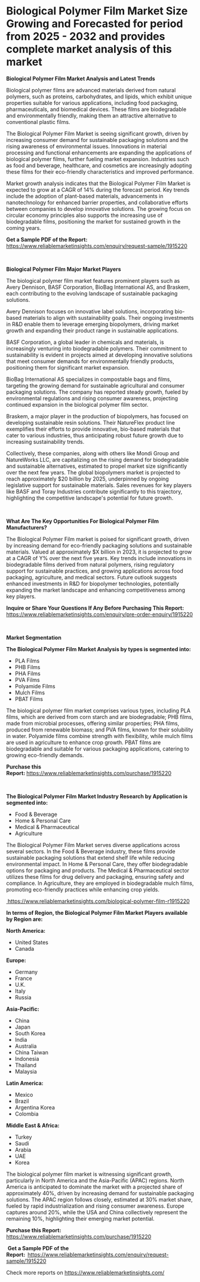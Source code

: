 <p><h1>Biological Polymer Film Market Size Growing and Forecasted for period from 2025 - 2032 and provides complete market analysis of this market</h1></p><p><strong>Biological Polymer Film Market Analysis and Latest Trends</strong></p>
<p><p>Biological polymer films are advanced materials derived from natural polymers, such as proteins, carbohydrates, and lipids, which exhibit unique properties suitable for various applications, including food packaging, pharmaceuticals, and biomedical devices. These films are biodegradable and environmentally friendly, making them an attractive alternative to conventional plastic films.</p><p>The Biological Polymer Film Market is seeing significant growth, driven by increasing consumer demand for sustainable packaging solutions and the rising awareness of environmental issues. Innovations in material processing and functional enhancements are expanding the applications of biological polymer films, further fueling market expansion. Industries such as food and beverage, healthcare, and cosmetics are increasingly adopting these films for their eco-friendly characteristics and improved performance.</p><p>Market growth analysis indicates that the Biological Polymer Film Market is expected to grow at a CAGR of 14% during the forecast period. Key trends include the adoption of plant-based materials, advancements in nanotechnology for enhanced barrier properties, and collaborative efforts between companies to develop innovative solutions. The growing focus on circular economy principles also supports the increasing use of biodegradable films, positioning the market for sustained growth in the coming years.</p></p>
<p><strong>Get a Sample PDF of the Report:&nbsp;</strong> <a href="https://www.reliablemarketinsights.com/enquiry/request-sample/1915220?utm_campaign=2111&utm_medium=2&utm_source=Github&utm_content=ia&utm_term=03042025&utm_id=biological-polymer-film">https://www.reliablemarketinsights.com/enquiry/request-sample/1915220</a></p>
<p>&nbsp;</p>
<p><strong>Biological Polymer Film Major Market Players</strong></p>
<p><p>The biological polymer film market features prominent players such as Avery Dennison, BASF Corporation, BioBag International AS, and Braskem, each contributing to the evolving landscape of sustainable packaging solutions. </p><p>Avery Dennison focuses on innovative label solutions, incorporating bio-based materials to align with sustainability goals. Their ongoing investments in R&D enable them to leverage emerging biopolymers, driving market growth and expanding their product range in sustainable applications.</p><p>BASF Corporation, a global leader in chemicals and materials, is increasingly venturing into biodegradable polymers. Their commitment to sustainability is evident in projects aimed at developing innovative solutions that meet consumer demands for environmentally friendly products, positioning them for significant market expansion.</p><p>BioBag International AS specializes in compostable bags and films, targeting the growing demand for sustainable agricultural and consumer packaging solutions. The company has reported steady growth, fueled by environmental regulations and rising consumer awareness, projecting continued expansion in the biological polymer film sector.</p><p>Braskem, a major player in the production of biopolymers, has focused on developing sustainable resin solutions. Their NatureFlex product line exemplifies their efforts to provide innovative, bio-based materials that cater to various industries, thus anticipating robust future growth due to increasing sustainability trends.</p><p>Collectively, these companies, along with others like Mondi Group and NatureWorks LLC, are capitalizing on the rising demand for biodegradable and sustainable alternatives, estimated to propel market size significantly over the next few years. The global biopolymers market is projected to reach approximately $20 billion by 2025, underpinned by ongoing legislative support for sustainable materials. Sales revenues for key players like BASF and Toray Industries contribute significantly to this trajectory, highlighting the competitive landscape's potential for future growth.</p></p>
<p>&nbsp;</p>
<p><strong>What Are The Key Opportunities For Biological Polymer Film Manufacturers?</strong></p>
<p><p>The Biological Polymer Film market is poised for significant growth, driven by increasing demand for eco-friendly packaging solutions and sustainable materials. Valued at approximately $X billion in 2023, it is projected to grow at a CAGR of Y% over the next five years. Key trends include innovations in biodegradable films derived from natural polymers, rising regulatory support for sustainable practices, and growing applications across food packaging, agriculture, and medical sectors. Future outlook suggests enhanced investments in R&D for biopolymer technologies, potentially expanding the market landscape and enhancing competitiveness among key players.</p></p>
<p><strong>Inquire or Share Your Questions If Any Before Purchasing This Report:</strong> <a href="https://www.reliablemarketinsights.com/enquiry/pre-order-enquiry/1915220?utm_campaign=2111&utm_medium=2&utm_source=Github&utm_content=ia&utm_term=03042025&utm_id=biological-polymer-film">https://www.reliablemarketinsights.com/enquiry/pre-order-enquiry/1915220</a></p>
<p>&nbsp;</p>
<p><strong>Market Segmentation</strong></p>
<p><strong>The Biological Polymer Film Market Analysis by types is segmented into:</strong></p>
<p><ul><li>PLA Films</li><li>PHB Films</li><li>PHA Films</li><li>PVA Films</li><li>Polyamide Films</li><li>Mulch Films</li><li>PBAT Films</li></ul></p>
<p><p>The biological polymer film market comprises various types, including PLA films, which are derived from corn starch and are biodegradable; PHB films, made from microbial processes, offering similar properties; PHA films, produced from renewable biomass; and PVA films, known for their solubility in water. Polyamide films combine strength with flexibility, while mulch films are used in agriculture to enhance crop growth. PBAT films are biodegradable and suitable for various packaging applications, catering to growing eco-friendly demands.</p></p>
<p><strong>Purchase this Report:&nbsp;</strong><a href="https://www.reliablemarketinsights.com/purchase/1915220?utm_campaign=2111&utm_medium=2&utm_source=Github&utm_content=ia&utm_term=03042025&utm_id=biological-polymer-film">https://www.reliablemarketinsights.com/purchase/1915220</a></p>
<p>&nbsp;</p>
<p><strong>The Biological Polymer Film Market Industry Research by Application is segmented into:</strong></p>
<p><ul><li>Food & Beverage</li><li>Home & Personal Care</li><li>Medical & Pharmaceutical</li><li>Agriculture</li></ul></p>
<p><p>The Biological Polymer Film Market serves diverse applications across several sectors. In the Food & Beverage industry, these films provide sustainable packaging solutions that extend shelf life while reducing environmental impact. In Home & Personal Care, they offer biodegradable options for packaging and products. The Medical & Pharmaceutical sector utilizes these films for drug delivery and packaging, ensuring safety and compliance. In Agriculture, they are employed in biodegradable mulch films, promoting eco-friendly practices while enhancing crop yields.</p></p>
<p><a href="https://www.reliablemarketinsights.com/biological-polymer-film-r1915220?utm_campaign=2111&utm_medium=2&utm_source=Github&utm_content=ia&utm_term=03042025&utm_id=biological-polymer-film">&nbsp;https://www.reliablemarketinsights.com/biological-polymer-film-r1915220</a></p>
<p><strong>In terms of Region, the Biological Polymer Film Market Players available by Region are:</strong></p>
<p>
    <p> <strong> North America: </strong>
        <ul>
            <li>United States</li>
            <li>Canada</li>
        </ul>
        </p> 
    <p> <strong> Europe: </strong>
        <ul>
            <li>Germany</li>
            <li>France</li>
            <li>U.K.</li>
            <li>Italy</li>
            <li>Russia</li>
        </ul>
        </p> 
    <p> <strong> Asia-Pacific: </strong>
        <ul>
            <li>China</li>
            <li>Japan</li>
            <li>South Korea</li>
            <li>India</li>
            <li>Australia</li>
            <li>China Taiwan</li>
            <li>Indonesia</li>
            <li>Thailand</li>
            <li>Malaysia</li>
        </ul>
        </p> 
    <p> <strong> Latin America: </strong>
        <ul>
            <li>Mexico</li>
            <li>Brazil</li>
            <li>Argentina Korea</li>
            <li>Colombia</li>
        </ul>
        </p> 
    <p> <strong> Middle East & Africa: </strong>
        <ul>
            <li>Turkey</li>
            <li>Saudi</li>
            <li>Arabia</li>
            <li>UAE</li>
            <li>Korea</li>
        </ul>
    </p>
    </p>
<p><p>The biological polymer film market is witnessing significant growth, particularly in North America and the Asia-Pacific (APAC) regions. North America is anticipated to dominate the market with a projected share of approximately 40%, driven by increasing demand for sustainable packaging solutions. The APAC region follows closely, estimated at 30% market share, fueled by rapid industrialization and rising consumer awareness. Europe captures around 20%, while the USA and China collectively represent the remaining 10%, highlighting their emerging market potential.</p></p>
<p><strong>Purchase this Report: </strong><a href="https://www.reliablemarketinsights.com/purchase/1915220?utm_campaign=2111&utm_medium=2&utm_source=Github&utm_content=ia&utm_term=03042025&utm_id=biological-polymer-film">https://www.reliablemarketinsights.com/purchase/1915220</a></p>
<p>&nbsp;<strong>Get a Sample PDF of the Report:&nbsp;&nbsp;</strong><a href="https://www.reliablemarketinsights.com/enquiry/request-sample/1915220?utm_campaign=2111&utm_medium=2&utm_source=Github&utm_content=ia&utm_term=03042025&utm_id=biological-polymer-film">https://www.reliablemarketinsights.com/enquiry/request-sample/1915220</a></p>
<p><strong></strong></p>
<p>Check more reports on <a href="https://www.reliablemarketinsights.com/?utm_campaign=2111&utm_medium=2&utm_source=Github&utm_content=ia&utm_term=03042025&utm_id=biological-polymer-film">https://www.reliablemarketinsights.com/</a></p>